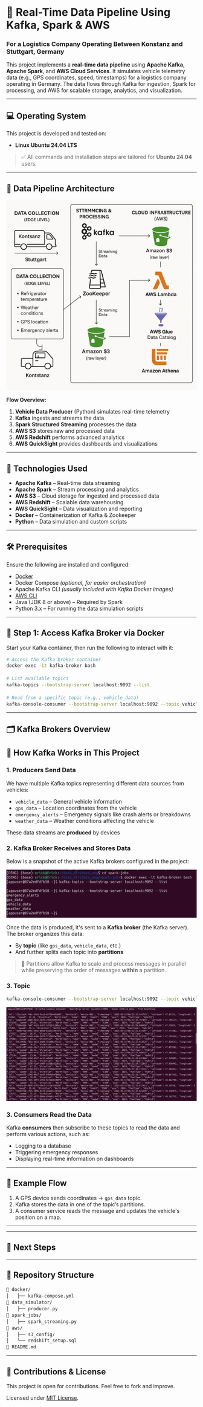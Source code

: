 # 🚚 Real-Time Data Pipeline Using Kafka, Spark & AWS

### For a Logistics Company Operating Between Konstanz and Stuttgart, Germany

This project implements a **real-time data pipeline** using **Apache Kafka**, **Apache Spark**, and **AWS Cloud Services**. It simulates vehicle telemetry data (e.g., GPS coordinates, speed, timestamps) for a logistics company operating in Germany. The data flows through Kafka for ingestion, Spark for processing, and AWS for scalable storage, analytics, and visualization.

---

## 💻 Operating System

This project is developed and tested on:

* **Linux Ubuntu 24.04 LTS**

> ✅ All commands and installation steps are tailored for **Ubuntu 24.04** users.

---

## 🧽 Data Pipeline Architecture

![Data Pipeline Diagram](data_pipeline.png)

**Flow Overview:**

1. **Vehicle Data Producer** (Python) simulates real-time telemetry
2. **Kafka** ingests and streams the data
3. **Spark Structured Streaming** processes the data
4. **AWS S3** stores raw and processed data
5. **AWS Redshift** performs advanced analytics
6. **AWS QuickSight** provides dashboards and visualizations

---

## 🔧 Technologies Used

* **Apache Kafka** – Real-time data streaming
* **Apache Spark** – Stream processing and analytics
* **AWS S3** – Cloud storage for ingested and processed data
* **AWS Redshift** – Scalable data warehousing
* **AWS QuickSight** – Data visualization and reporting
* **Docker** – Containerization of Kafka & Zookeeper
* **Python** – Data simulation and custom scripts

---

## 🛠️ Prerequisites

Ensure the following are installed and configured:

* [Docker](https://docs.docker.com/engine/install/ubuntu/)
* Docker Compose *(optional, for easier orchestration)*
* Apache Kafka CLI *(usually included with Kafka Docker images)*
* [AWS CLI](https://docs.aws.amazon.com/cli/latest/userguide/install-cliv2.html)
* Java (JDK 8 or above) – Required by Spark
* Python 3.x – For running the data simulation scripts

---

## 🐳 Step 1: Access Kafka Broker via Docker

Start your Kafka container, then run the following to interact with it:

```bash
# Access the Kafka broker container
docker exec -it kafka-broker bash

# List available topics
kafka-topics --bootstrap-server localhost:9092 --list

# Read from a specific topic (e.g., vehicle_data)
kafka-console-consumer --bootstrap-server localhost:9092 --topic vehicle_data --from-beginning
```

---

## 🗂️ Kafka Brokers Overview
## 🔧 How Kafka Works in This Project

### 1. Producers Send Data

We have multiple Kafka topics representing different data sources from vehicles:

- `vehicle_data` – General vehicle information 
- `gps_data` – Location coordinates from the vehicle
- `emergency_alerts` – Emergency signals like crash alerts or breakdowns
- `weather_data` – Weather conditions affecting the vehicle

These data streams are **produced** by devices 

### 2. Kafka Broker Receives and Stores Data

Below is a snapshot of the active Kafka brokers configured in the project:

![Kafka Brokers](Screenshot%20from%202025-05-31%2009-25-48.png)

Once the data is produced, it's sent to a **Kafka broker** (the Kafka server). The broker organizes this data:
- By **topic** (like `gps_data`, `vehicle_data`, etc.)
- And further splits each topic into **partitions**

> 📌 Partitions allow Kafka to scale and process messages in parallel while preserving the order of messages **within** a partition.
### 3. Topic
```bash
kafka-console-consumer --bootstrap-server localhost:9092 --topic vehicle_data --from-beginning
```
![alt text](<Screenshot from 2025-05-31 09-45-22.png>)

### 3. Consumers Read the Data

Kafka **consumers** then subscribe to these topics to read the data and perform various actions, such as:

- Logging to a database
- Triggering emergency responses
- Displaying real-time information on dashboards

---

## 🔄 Example Flow

1. A GPS device sends coordinates → `gps_data` topic.
2. Kafka stores the data in one of the topic’s partitions.
3. A consumer service reads the message and updates the vehicle's position on a map.

---


---

## 🚀 Next Steps



---

## 📁 Repository Structure 

```bash
🔽 docker/
│   ├── kafka-compose.yml
🔽 data_simulator/
│   ├── producer.py
🔽 spark_jobs/
│   ├── spark_streaming.py
🔽 aws/
│   ├── s3_config/
│   └── redshift_setup.sql
🔽 README.md
```

---

## 🙌 Contributions & License

This project is open for contributions. Feel free to fork and improve.

Licensed under [MIT License](LICENSE).
